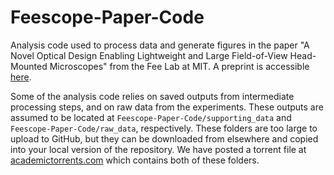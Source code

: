 # Feescope-Paper-Code
Analysis code used to process data and generate figures in the paper "A Novel Optical Design Enabling Lightweight and Large Field-of-View Head-Mounted Microscopes" from the Fee Lab at MIT. A preprint is accessible [here](https://www.biorxiv.org/content/10.1101/2021.09.03.458947v2).

Some of the analysis code relies on saved outputs from intermediate processing steps, and on raw data from the experiments. These outputs are assumed to be located at `Feescope-Paper-Code/supporting_data` and `Feescope-Paper-Code/raw_data`, respectively. These folders are too large to upload to GitHub, but they can be downloaded from elsewhere and copied into your local version of the repository. We have posted a torrent file at [academictorrents.com](academictorrents.com) which contains both of these folders.

